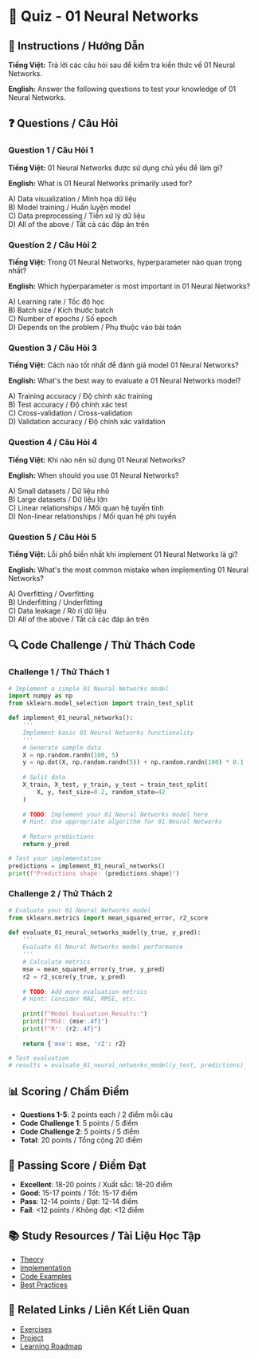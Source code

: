 # 🧠 Quiz - 01 Neural Networks

## 📝 Instructions / Hướng Dẫn

**Tiếng Việt:** Trả lời các câu hỏi sau để kiểm tra kiến thức về 01 Neural Networks.

**English:** Answer the following questions to test your knowledge of 01 Neural Networks.

## ❓ Questions / Câu Hỏi

### Question 1 / Câu Hỏi 1
**Tiếng Việt:** 01 Neural Networks được sử dụng chủ yếu để làm gì?

**English:** What is 01 Neural Networks primarily used for?

A) Data visualization / Minh họa dữ liệu  
B) Model training / Huấn luyện model  
C) Data preprocessing / Tiền xử lý dữ liệu  
D) All of the above / Tất cả các đáp án trên

### Question 2 / Câu Hỏi 2
**Tiếng Việt:** Trong 01 Neural Networks, hyperparameter nào quan trọng nhất?

**English:** Which hyperparameter is most important in 01 Neural Networks?

A) Learning rate / Tốc độ học  
B) Batch size / Kích thước batch  
C) Number of epochs / Số epoch  
D) Depends on the problem / Phụ thuộc vào bài toán

### Question 3 / Câu Hỏi 3
**Tiếng Việt:** Cách nào tốt nhất để đánh giá model 01 Neural Networks?

**English:** What's the best way to evaluate a 01 Neural Networks model?

A) Training accuracy / Độ chính xác training  
B) Test accuracy / Độ chính xác test  
C) Cross-validation / Cross-validation  
D) Validation accuracy / Độ chính xác validation

### Question 4 / Câu Hỏi 4
**Tiếng Việt:** Khi nào nên sử dụng 01 Neural Networks?

**English:** When should you use 01 Neural Networks?

A) Small datasets / Dữ liệu nhỏ  
B) Large datasets / Dữ liệu lớn  
C) Linear relationships / Mối quan hệ tuyến tính  
D) Non-linear relationships / Mối quan hệ phi tuyến

### Question 5 / Câu Hỏi 5
**Tiếng Việt:** Lỗi phổ biến nhất khi implement 01 Neural Networks là gì?

**English:** What's the most common mistake when implementing 01 Neural Networks?

A) Overfitting / Overfitting  
B) Underfitting / Underfitting  
C) Data leakage / Rò rỉ dữ liệu  
D) All of the above / Tất cả các đáp án trên

## 🔍 Code Challenge / Thử Thách Code

### Challenge 1 / Thử Thách 1
```python
# Implement a simple 01 Neural Networks model
import numpy as np
from sklearn.model_selection import train_test_split

def implement_01_neural_networks():
    '''
    Implement basic 01 Neural Networks functionality
    '''
    # Generate sample data
    X = np.random.randn(100, 5)
    y = np.dot(X, np.random.randn(5)) + np.random.randn(100) * 0.1
    
    # Split data
    X_train, X_test, y_train, y_test = train_test_split(
        X, y, test_size=0.2, random_state=42
    )
    
    # TODO: Implement your 01 Neural Networks model here
    # Hint: Use appropriate algorithm for 01 Neural Networks
    
    # Return predictions
    return y_pred

# Test your implementation
predictions = implement_01_neural_networks()
print(f"Predictions shape: {predictions.shape}")
```

### Challenge 2 / Thử Thách 2
```python
# Evaluate your 01 Neural Networks model
from sklearn.metrics import mean_squared_error, r2_score

def evaluate_01_neural_networks_model(y_true, y_pred):
    '''
    Evaluate 01 Neural Networks model performance
    '''
    # Calculate metrics
    mse = mean_squared_error(y_true, y_pred)
    r2 = r2_score(y_true, y_pred)
    
    # TODO: Add more evaluation metrics
    # Hint: Consider MAE, RMSE, etc.
    
    print(f"Model Evaluation Results:")
    print(f"MSE: {mse:.4f}")
    print(f"R²: {r2:.4f}")
    
    return {'mse': mse, 'r2': r2}

# Test evaluation
# results = evaluate_01_neural_networks_model(y_test, predictions)
```

## 📊 Scoring / Chấm Điểm

- **Questions 1-5**: 2 points each / 2 điểm mỗi câu
- **Code Challenge 1**: 5 points / 5 điểm
- **Code Challenge 2**: 5 points / 5 điểm
- **Total**: 20 points / Tổng cộng 20 điểm

## 🎯 Passing Score / Điểm Đạt

- **Excellent**: 18-20 points / Xuất sắc: 18-20 điểm
- **Good**: 15-17 points / Tốt: 15-17 điểm  
- **Pass**: 12-14 points / Đạt: 12-14 điểm
- **Fail**: <12 points / Không đạt: <12 điểm

## 📚 Study Resources / Tài Liệu Học Tập

- [Theory](./THEORY_01_neural_networks.md)
- [Implementation](./IMPLEMENTATION_01_neural_networks.md)
- [Code Examples](./CODE_EXAMPLES_01_neural_networks.md)
- [Best Practices](./BEST_PRACTICES_01_neural_networks.md)

## 🔗 Related Links / Liên Kết Liên Quan

- [Exercises](./EXERCISES_01_neural_networks.md)
- [Project](./PROJECT_01_neural_networks.md)
- [Learning Roadmap](./LEARNING_ROADMAP_01_neural_networks.md)
